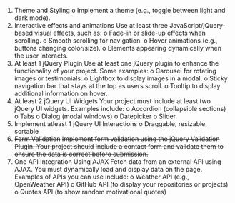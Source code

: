 1. Theme and Styling
    o Implement a theme (e.g., toggle between light and dark mode).
2. Interactive effects and animations
Use at least three JavaScript/jQuery-based visual effects, such as:
    o Fade-in or slide-up effects when scrolling.
    o Smooth scrolling for navigation.
    o Hover animations (e.g., buttons changing color/size).
    o Elements appearing dynamically when the user interacts.
3. At least 1 jQuery Plugin
Use at least one jQuery plugin to enhance the functionality of your project. Some
examples:
    o Carousel for rotating images or testimonials.
    o Lightbox to display images in a modal.
    o Sticky navigation bar that stays at the top as users scroll.
    o Tooltip to display additional information on hover.
4. At least 2 jQuery UI Widgets
Your project must include at least two jQuery UI widgets. Examples include:
    o Accordion (collapsible sections)
    o Tabs
    o Dialog (modal windows)
    o Datepicker
    o Slider
5. Implement atleast 1 jQuery UI Interactions
    o Draggable, resizable, sortable
6. ~~Form Validation~~
~~Implement form validation using the jQuery Validation Plugin. Your project should~~
~~include a contact form and validate them to ensure the data is correct before submission.~~
7. One API Integration Using AJAX
Fetch data from an external API using AJAX. You must dynamically load and display
data on the page. Examples of APIs you can use include:
    o Weather API (e.g., OpenWeather API)
    o GitHub API (to display your repositories or projects)
    o Quotes API (to show random motivational quotes)